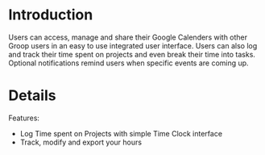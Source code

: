 # Introduction #

Users can access, manage and share their Google Calenders with other Groop users in an easy to use integrated user interface. Users can also log and track their time spent on projects and even break their time into tasks. Optional notifications remind users when specific events are coming up.


# Details #

Features:
  * Log Time spent on Projects with simple Time Clock interface
  * Track, modify and export your hours